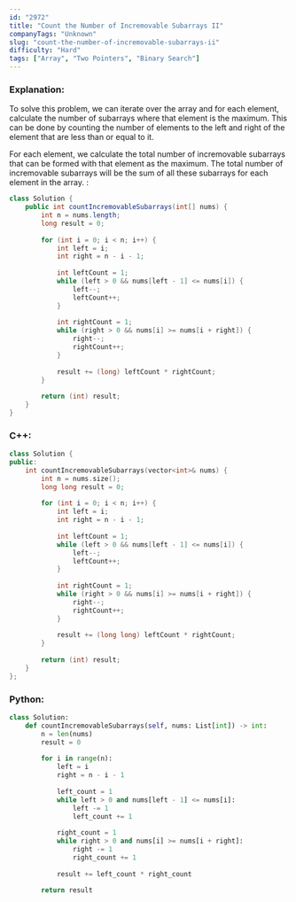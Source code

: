 ```yaml
---
id: "2972"
title: "Count the Number of Incremovable Subarrays II"
companyTags: "Unknown"
slug: "count-the-number-of-incremovable-subarrays-ii"
difficulty: "Hard"
tags: ["Array", "Two Pointers", "Binary Search"]
---
```


### Explanation:
To solve this problem, we can iterate over the array and for each element, calculate the number of subarrays where that element is the maximum. This can be done by counting the number of elements to the left and right of the element that are less than or equal to it.

For each element, we calculate the total number of incremovable subarrays that can be formed with that element as the maximum. The total number of incremovable subarrays will be the sum of all these subarrays for each element in the array.
:
```java
class Solution {
    public int countIncremovableSubarrays(int[] nums) {
        int n = nums.length;
        long result = 0;
        
        for (int i = 0; i < n; i++) {
            int left = i;
            int right = n - i - 1;
            
            int leftCount = 1;
            while (left > 0 && nums[left - 1] <= nums[i]) {
                left--;
                leftCount++;
            }
            
            int rightCount = 1;
            while (right > 0 && nums[i] >= nums[i + right]) {
                right--;
                rightCount++;
            }
            
            result += (long) leftCount * rightCount;
        }
        
        return (int) result;
    }
}
```

### C++:
```cpp
class Solution {
public:
    int countIncremovableSubarrays(vector<int>& nums) {
        int n = nums.size();
        long long result = 0;
        
        for (int i = 0; i < n; i++) {
            int left = i;
            int right = n - i - 1;
            
            int leftCount = 1;
            while (left > 0 && nums[left - 1] <= nums[i]) {
                left--;
                leftCount++;
            }
            
            int rightCount = 1;
            while (right > 0 && nums[i] >= nums[i + right]) {
                right--;
                rightCount++;
            }
            
            result += (long long) leftCount * rightCount;
        }
        
        return (int) result;
    }
};
```

### Python:
```python
class Solution:
    def countIncremovableSubarrays(self, nums: List[int]) -> int:
        n = len(nums)
        result = 0
        
        for i in range(n):
            left = i
            right = n - i - 1
            
            left_count = 1
            while left > 0 and nums[left - 1] <= nums[i]:
                left -= 1
                left_count += 1
            
            right_count = 1
            while right > 0 and nums[i] >= nums[i + right]:
                right -= 1
                right_count += 1
            
            result += left_count * right_count
        
        return result
```